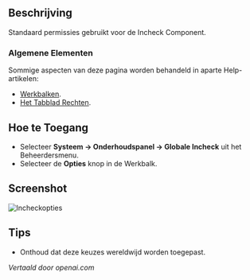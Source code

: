 <!-- Filename: Help4.x:Check-in:_Options  / Display title: Inchecken: Opties -->

## Beschrijving

Standaard permissies gebruikt voor de Incheck Component.

### Algemene Elementen

Sommige aspecten van deze pagina worden behandeld in aparte Help-artikelen:

* [Werkbalken](jdocmanual?article=help/common-elements/toolbars).
* [Het Tabblad Rechten](jdocmanual?article=help/common-elements/edit-permissions).

## Hoe te Toegang

- Selecteer **Systeem → Onderhoudspanel → Globale Incheck** uit
  het Beheerdersmenu.
- Selecteer de **Opties** knop in de Werkbalk.

## Screenshot

![Incheckopties](../../../nl/images/maintenance/check-in-options.png)

## Tips

- Onthoud dat deze keuzes wereldwijd worden toegepast.

*Vertaald door openai.com*

